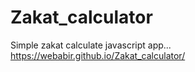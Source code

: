 # Zakat_calculator
 Simple zakat calculate javascript app... https://webabir.github.io/Zakat_calculator/
